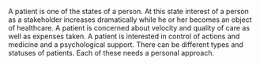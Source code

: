 A patient is one of the states of a person. At this state interest of a person as a stakeholder increases dramatically while he or her becomes an object of healthcare. A patient is concerned about velocity and quality of care as well as expenses taken. A patient is interested in control of actions and medicine and a psychological support.
There can be different types and statuses of patients. Each of these needs a personal approach.